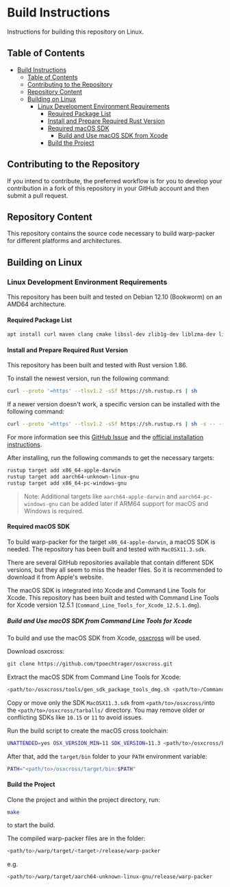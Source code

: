 # Build Instructions

Instructions for building this repository on Linux.

## Table of Contents

- [Build Instructions](#build-instructions)
  - [Table of Contents](#table-of-contents)
  - [Contributing to the Repository](#contributing-to-the-repository)
  - [Repository Content](#repository-content)
  - [Building on Linux](#building-on-linux)
    - [Linux Development Environment Requirements](#linux-development-environment-requirements)
      - [Required Package List](#required-package-list)
      - [Install and Prepare Required Rust Version](#install-and-prepare-required-rust-version)
      - [Required macOS SDK](#required-macos-sdk)
        - [Build and Use macOS SDK from Xcode](#build-and-use-macos-sdk-from-xcode)
      - [Build the Project](#build-the-project)

## Contributing to the Repository

If you intend to contribute, the preferred workflow is for you to develop your contribution in a fork of this repository in your GitHub account and then submit a pull request.

## Repository Content

This repository contains the source code necessary to build warp-packer for different platforms and architectures.

## Building on Linux

### Linux Development Environment Requirements

This repository has been built and tested on Debian 12.10 (Bookworm) on an AMD64 architecture.

#### Required Package List

```bash
apt install curl maven clang cmake libssl-dev zlib1g-dev liblzma-dev libbz2-dev gcc-aarch64-linux-gnu gcc-mingw-w64-x86-64-win32 git
```

#### Install and Prepare Required Rust Version

This repository has been built and tested with Rust version 1.86.

To install the newest version, run the following command:

```bash
curl --proto '=https' --tlsv1.2 -sSf https://sh.rustup.rs | sh
```

If a newer version doesn't work, a specific version can be installed with the following command:

```bash
curl --proto '=https' --tlsv1.2 -sSf https://sh.rustup.rs | sh -s -- --default-toolchain=1.86.0
```

For more information see this [GitHub Issue](https://github.com/rust-lang/rustup/issues/2882) and the [official installation instructions](https://rust-lang.github.io/rustup/installation/other.html).

After installing, run the following commands to get the necessary targets:

```bash
rustup target add x86_64-apple-darwin
rustup target add aarch64-unknown-linux-gnu
rustup target add x86_64-pc-windows-gnu
```

> Note: Additional targets like `aarch64-apple-darwin` and `aarch64-pc-windows-gnu` can be added later if ARM64 support for macOS and Windows is required.

#### Required macOS SDK

To build warp-packer for the target `x86_64-apple-darwin`, a macOS SDK is needed. The repository has been built and tested with `MacOSX11.3.sdk`.

There are several GitHub repositories available that contain different SDK versions, but they all seem to miss the header files. So it is recommended to download it from Apple's website.

The macOS SDK is integrated into Xcode and Command Line Tools for Xcode. This repository has been built and tested with Command Line Tools for Xcode version 12.5.1 (`Command_Line_Tools_for_Xcode_12.5.1.dmg`).

##### Build and Use macOS SDK from Command Line Tools for Xcode

To build and use the macOS SDK from Xcode, [osxcross](https://github.com/tpoechtrager/osxcross) will be used.

Download osxcross:

```bash
git clone https://github.com/tpoechtrager/osxcross.git
```

Extract the macOS SDK from Command Line Tools for Xcode:

```bash
<path/to>/osxcross/tools/gen_sdk_package_tools_dmg.sh <path/to>/Command_Line_Tools_for_Xcode_12.5.1.dmg
```

Copy or move only the SDK `MacOSX11.3.sdk` from `<path/to>/osxcross/`into the `<path/to>/osxcross/tarballs/` directory.
You may remove older or conflicting SDKs like `10.15` or `11` to avoid issues.

Run the build script to create the macOS cross toolchain:

```bash
UNATTENDED=yes OSX_VERSION_MIN=11 SDK_VERSION=11.3 <path/to>/osxcross/build.sh
```

After that, add the `target/bin` folder to your `PATH` environment variable:

```bash
PATH="<path/to>/osxcross/target/bin:$PATH"
```

#### Build the Project

Clone the project and within the project directory, run:

```bash
make
```

to start the build.

The compiled warp-packer files are in the folder:

```bash
<path/to>/warp/target/<target>/release/warp-packer
```

e.g.

```bash
<path/to>/warp/target/aarch64-unknown-linux-gnu/release/warp-packer
```
